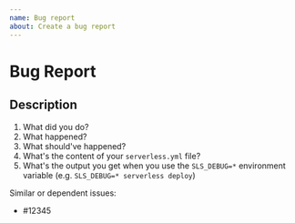 ```yaml
---
name: Bug report
about: Create a bug report
---
```


# Bug Report

## Description

<!-- Please use https://forum.serverless.com, StackOverflow or other forums for Q&A -->
<!-- Please answer ALL the question below. Otherwise we probably have to close the issue due to missing information -->

1. What did you do?
1. What happened?
1. What should've happened?
1. What's the content of your `serverless.yml` file?
1. What's the output you get when you use the `SLS_DEBUG=*` environment variable (e.g. `SLS_DEBUG=* serverless deploy`)

Similar or dependent issues:

- #12345

